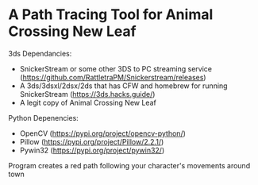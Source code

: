 # A Path Tracing Tool for Animal Crossing New Leaf

3ds Dependancies:
* SnickerStream or some other 3DS to PC streaming service (https://github.com/RattletraPM/Snickerstream/releases)
* A 3ds/3dsxl/2dsx/2ds that has CFW and homebrew for running SnickerStream (https://3ds.hacks.guide/)
* A legit copy of Animal Crossing New Leaf

Python Depenencies:
* OpenCV (https://pypi.org/project/opencv-python/)
* Pillow (https://pypi.org/project/Pillow/2.2.1/)
* Pywin32 (https://pypi.org/project/pywin32/)


Program creates a red path following your character's movements around town
